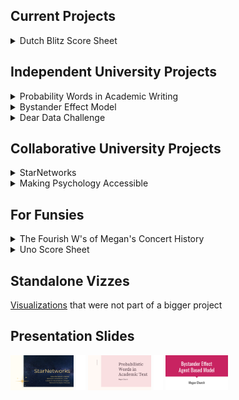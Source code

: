 ## Current Projects 

<details>

<summary> Dutch Blitz Score Sheet </summary>  
</br>

[Google Sheets](https://docs.google.com/spreadsheets/d/1srh94b82ffX63nBxV5yO43s0whbu2h8b0b4a36mg2hg/edit?usp=sharing) for keeping score and displaying game stats. 

</details>

## Independent University Projects 

<details>

<summary> Probability Words in Academic Writing </summary>  
</br>

Explores the usage of [probability words in academic text](https://github.com/meglin234/probability-words) using natural language processing techniques. 

</details>


<details>

<summary> Bystander Effect Model </summary>  
</br>

An [Agent-Based Model](https://github.com/meglin234/bystander-effect-model) simulating the bystander effect as observed in real-life situations that allows users to specify the number of bystanders present. 

![Model Interface](https://github.com/meglin234/bystander-effect-model/blob/main/model_interface.png?raw=true "Model Interface")

</details>


<details>

<summary> Dear Data Challenge </summary>  
</br>

[Website](https://meglin234.github.io/dear-data-challenge/DATA211_website/Index/index.html) designed to present data, visualizations, and conclusions of levels of personal communication to show that we can use data to become more humane in addition to increasing efficiency. 

</details>


## Collaborative University Projects 


<details>

<summary> StarNetworks </summary>  
</br>

[Network](https://github.com/meglin234/star-networks) of directors and their crew members examining the phenomenon of directors re-using the same crew. 

</details>



<details>

<summary> Making Psychology Accessible </summary>  
</br>

Websites presenting scientific studies in a format accessible to the general public.  

[College Students use of Digital Flashcards](https://meglin234.github.io/making-psychology-accessible/PSYC411_website/index.html)  

[False Memories](https://meglin234.github.io/making-psychology-accessible/PSYC311_website/index.html)

</details>


## For Funsies

<details>

<summary> The Fourish W's of Megan's Concert History </summary>  
</br>

[FlexDashboard](https://meglin234.github.io/project-portfolio/concerts-flexdashboard/docs/index.html) detailing the Who, What, When, and Where of concerts I have been to. 

</details>


<details>

<summary> Uno Score Sheet </summary>  
</br>

[Google Sheets](https://docs.google.com/spreadsheets/d/10-Tkx7bFIVvDEqg6iccUGgDyjf8x6HNHv9wPd7ZSLw8/edit?usp=sharing) for keeping score and displaying game stats. 

</details>

## Standalone Vizzes

[Visualizations](https://github.com/meglin234/stand-alone-vizzes) that were not part of a bigger project


## Presentation Slides 

[<img src="title_slides/SN_title_slide.png" width="20%" title="StarNetworks Presentation"/>](https://github.com/meglin234/star-networks/blob/main/Report%20%26%20Presentation/StarNetworks_Slides.pdf)
<img src="title_slides/white_space.png" width="3%" title="StarNetworks Presentation"/>
[<img src="title_slides/NLP_title_slide.png" width="20%" title="Probabalistic Words in Academic Text Presentation"/>](https://github.com/meglin234/probability-words/blob/main/Report%20%26%20Presentation/WEPs_Slides.pdf)
<img src="title_slides/white_space.png" width="3%" title="StarNetworks Presentation"/>
[<img src="title_slides/ABM_title_slide.png" width="20%" title="Bystander Effect Model Presentation"/>](https://github.com/meglin234/bystander-effect-model/blob/main/Report%20%26%20Presentaion/FinalPresentation.pdf)



<!--
**meglin234/meglin234** is a ✨ _special_ ✨ repository because its `README.md` (this file) appears on your GitHub profile.

Here are some ideas to get you started:

- 🔭 I’m currently working on ...
- 🌱 I’m currently learning ...
- 👯 I’m looking to collaborate on ...
- 🤔 I’m looking for help with ...
- 💬 Ask me about ...
- 📫 How to reach me: ...
- 😄 Pronouns: ...
- ⚡ Fun fact: ...
-->
